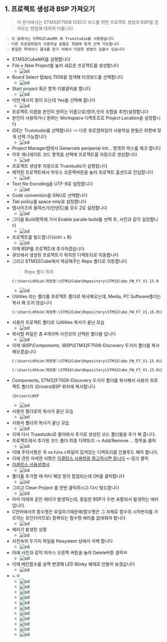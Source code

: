 # 
## 1. 프로젝트 생성과 BSP 가져오기
 > 이 문서에서는 STM32F7508 DISCO 보드를 위한 프로젝트 생성과 BSP를 얻어오는 방법에 대하여 다룹니다
 ```
  - 이 글에서는 STM32CubeMX 와 Truestudio를 사용했습니다
  - 다른 유로컴파일러 사용하실 분들은 취향에 맞게 선택 가능합니다
  - 동일한 목적이나 결과를 얻기 위해서 다양한 방법이 있을수 있습니다
 ```
  - STM32CubeMX를 실행합니다 
  - File-> New Project를 눌러 새로운 프로젝트를 생성합니다
    - ![sd](../img/20190711-no006.png) 
  - Board Select 탭dptj 7508을 검색해 타겟보드를 선택합니다
    - ![sd](../img/20190711-no005.png) 
  - Start project 혹은 항목 더블클릭을 합니다
    - ![sd](../img/20190711-no007.png) 
  - 이런 메시지 창이 뜨는데 Yes를 선택해 줍니다
    - ![sd](../img/20190711-no008.png) 
  - 프로젝트 이름을 본인이 원하는 이름으로(영어,숫자 조합을 추천)설정합니다
  - 본인이 사용하거나 원하는 Workspace 디렉토르로 Project Location을 설정합니다
  - IDE는 Truestudio를 선택합니다 -> 다른 유로컴파일러 사용하실 분들은 취향에 맞게 선택 가능합니다
    - ![sd](../img/20190711-no010.png) 
  - Project Manager탭에서 Generrate periperial init... 항목의 박스를 체크 합니다
  - 이후 제너레이트 코드 항목을 선택에 프로젝트를 자동으로 생성합니다
    - ![sd](../img/20190711-no012.png) 
  - 프로젝트 생성후 자동으로 Truestudio가 실행됩니다
  - 제작된 프로젝트에서 마우스 오른쪽버튼을 눌러 프로젝트 옵션으로 진입합니다
    - ![sd](../img/20190711-no014.png) 
  - Text file Encoding을 UTF-8로 설정합니다
    - ![sd](../img/20190711-no015.png) 
  - Code convention을 GNU로 선택합니다 
  - Tab policy를 space only로 설정합니다
  - 탭사이즈와 들여쓰기(인덴트)를 모두 2로 설정합니다
    - ![sd](../img/20190711-no017.png) 
  - 그다음 Build항목에 가서 Enable paralle build를 선택 후, 사진과 같이 설정합니다
    - ![sd](../img/20190711-no018.png) 
  - 프로젝트를 빌드합니다(ctrl + B)
    - ![sd](../img/20190711-no019.png) 
  - 이제 BSP를 프로젝트에 추가하겠습니다
  - 큐브에서 생성된 프로젝트가 위치한 디렉토리로 이동합니다
  - 그리고 STM32Cube에서 제공해주는 Repo 폴더로 이동합니다
    > Repo 폴더 위치
    ```s
    C:\Users\dhkim(계정명)\STM32Cube\Repository\STM32Cube_FW_F7_V1.15.0
    ```
    - ![sd](../img/20190711-no024.png)
  - Utilities 라는 폴더를 프로젝트 폴더로 복사해오는데, Media, PC Software폴더는 복사 해 오지 않습니다
    ```s
    C:\Users\dhkim(계정명)\STM32Cube\Repository\STM32Cube_FW_F7_V1.15.0\Utilities
    ```
  - 사용자 프로젝트 폴더로 \Utilities 복사가 끝난 모습
    - ![sd](../img/20190711-no025.png)
  - 복사할 파일은 총 4개이며 사진상의 선택된 폴더들 입니다
    - ![sd](../img/20190711-no026.png)
  - 이제 \BSP\Components, \BSP\STM32F7508-Discovery 두가지 폴더를 복사해오겠습니다
    ```s
    C:\Users\dhkim(계정명)\STM32Cube\Repository\STM32Cube_FW_F7_V1.15.0\Drivers\BSP\STM32F7508-Discovery
    ```
    ```s
    C:\Users\dhkim(계정명)\STM32Cube\Repository\STM32Cube_FW_F7_V1.15.0\Drivers\BSP\Components
    ```
  - Components, STM32F7508-Discovery 두가지 폴더를 복사해서 사용자 프로젝트 폴더의 \Drivers\BSP 위치에 복사합니다
    ```
    \Drivers\BSP
    ```
    - ![sd](../img/20190711-no022.png)
  - 사용자 폴더로의 복사가 끝난 모습  
    - ![sd](../img/20190711-no021.png) 
  - 사용자 폴더의 복사가 끝난 모습
    - ![sd](../img/20190711-no027.png)
  - 이제 다시 Truestudio로 돌아와서 추가로 생성된 코드 폴더들을 추가 해 줍니다.
  - 프로젝트에서 추가된 코드 폴더 최종 디렉토리 -> Add/Remove ... 항목을 클릭
    - ![sd](../img/20190711-no028.png)
  - 이떄 주의사항은 꼭 xx.h/xx.c파일이 담겨있는 디렉토리를 인클루드 해야 합니다.
  - 이에 관한 자세한 사항은 [이클립스 사용법을 참고하시면 됩니다](https://itmir.tistory.com/511) <-링크 클릭
  - [이클립스 사용설명서](https://www.google.com/search?rlz=1C1SQJL_koKR813KR813&biw=1213&bih=581&ei=U1YpXc6FKYHZ-QbahYLoDA&q=%EC%9D%B4%ED%81%B4%EB%A6%BD%EC%8A%A4+%EC%82%AC%EC%9A%A9%EC%84%A4%EB%AA%85%EC%84%9C&oq=%EC%9D%B4%ED%81%B4%EB%A6%BD%EC%8A%A4+%EC%82%AC%EC%9A%A9%EC%84%A4%EB%AA%85%EC%84%9C&gs_l=psy-ab.3...3786.7756..8710...8.0..0.145.2196.5j16......0....1..gws-wiz.......0j33i160j35i39j0i131j0i30j0i13j0i13i30j0i13i5i30.TmQTqtNl9T8)
    - ![sd](../img/20190711-no029.png)
  - 폴더를 추가할 때 마다 해당 창이 팝업되는데 OK를 클릭합니다
    - ![sd](../img/20190711-no030.png)
  - 그리고 Clean Project 를 한번 클릭하시고 다시 빌드합니다
    - ![sd](../img/20190711-no031.png)
  - 아마 아래와 같은 에러가 발생하는데, 동일한 BSP가 두번 포함되서 발생하는 에러입니다.
  - C언어에서의 함수명은 유일하기때문에(함수명은 그 자체로 함수의 시작번지를 가르치는 포인터이므로) 중복되는 함수명 에러를 없애줘야 합니다
    - ![sd](../img/20190712-no001.png)
  - 에러가 발생한 상황
    - ![sd](../img/20190712-no001.png)
  - 사진속의 두가지 파일을 filesystem 상에서 삭제 합니다
    - ![sd](../img/20190712-no002.png)
  - 아래 사진과 같이 마우스 오른쪽 버튼을 눌러 Delete버튼 클릭ㅉ
    - ![sd](../img/20190712-no003.png)
  - 이제 메인함수를 살짝 변경해 LED Blinky 예제로 만들어 보겠습니다
    - ![sd](../img/20190712-no004.png)
  - ㄴㅇ
    - ![sd](../img/20190712-no005.png)
    - ![sd](../img/20190712-no006.png)
    - ![sd](../img/20190712-no007.png)
    - ![sd](../img/20190712-no008.png)
    - ![sd](../img/20190712-no009.png)
    - ![sd](../img/20190712-no010.png)
    - ![sd](../img/20190712-no011.png)
    - ![sd](../img/20190712-no012.png)
    - ![sd](../img/20190712-no013.png)
    - ![sd](../img/20190712-no014.png)
    - ![sd](../img/20190712-no015.png)


